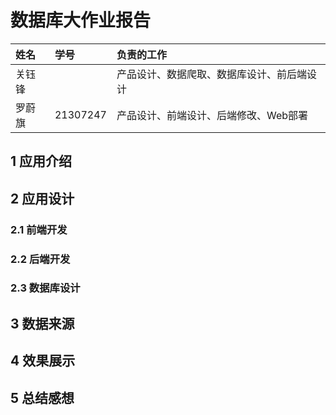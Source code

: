 # 数据库大作业报告

|姓名|学号|负责的工作|
|:---|:---|:---|
|关钰锋| |产品设计、数据爬取、数据库设计、前后端设计|
|罗蔚旗|21307247|产品设计、前端设计、后端修改、Web部署|

## 1 应用介绍

## 2 应用设计

### 2.1 前端开发

### 2.2 后端开发

### 2.3 数据库设计

## 3 数据来源

## 4 效果展示

## 5 总结感想